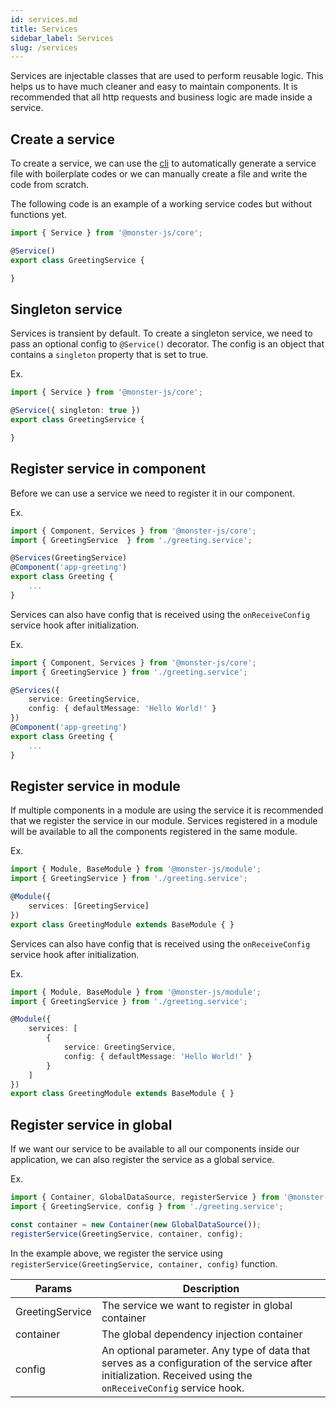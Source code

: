```yaml
---
id: services.md
title: Services
sidebar_label: Services
slug: /services
---
```


Services are injectable classes that are used to perform reusable logic.
This helps us to have much cleaner and easy to maintain components.
It is recommended that all http requests and business logic are made inside a service.

## Create a service

To create a service, we can use the [cli](./cli-what-is-cli) to automatically generate a service file with boilerplate codes or we can manually create a file and write the code from scratch.

The following code is an example of a working service codes but without functions yet.

```typescript
import { Service } from '@monster-js/core';

@Service()
export class GreetingService {

}
```

## Singleton service

Services is transient by default.
To create a singleton service, we need to pass an optional config to `@Service()` decorator.
The config is an object that contains a `singleton` property that is set to true.

Ex.

```typescript
import { Service } from '@monster-js/core';

@Service({ singleton: true })
export class GreetingService {

}
```

## Register service in component

Before we can use a service we need to register it in our component.

Ex.

```typescript
import { Component, Services } from '@monster-js/core';
import { GreetingService  } from './greeting.service';

@Services(GreetingService)
@Component('app-greeting')
export class Greeting {
    ...
}
```

Services can also have config that is received using the `onReceiveConfig` service hook after initialization.

Ex.

```typescript
import { Component, Services } from '@monster-js/core';
import { GreetingService } from './greeting.service';

@Services({
    service: GreetingService,
    config: { defaultMessage: 'Hello World!' }
})
@Component('app-greeting')
export class Greeting {
    ...
}
```

## Register service in module

If multiple components in a module are using the service it is recommended that we register the service in our module.
Services registered in a module will be available to all the components registered in the same module.

Ex.

```typescript
import { Module, BaseModule } from '@monster-js/module';
import { GreetingService } from './greeting.service';

@Module({
    services: [GreetingService]
})
export class GreetingModule extends BaseModule { }
```

Services can also have config that is received using the `onReceiveConfig` service hook after initialization.

Ex.

```typescript
import { Module, BaseModule } from '@monster-js/module';
import { GreetingService } from './greeting.service';

@Module({
    services: [
        {
            service: GreetingService,
            config: { defaultMessage: 'Hello World!' }
        }
    ]
})
export class GreetingModule extends BaseModule { }
```

## Register service in global

If we want our service to be available to all our components inside our application, we can also register the service as a global service.

Ex.

```typescript
import { Container, GlobalDataSource, registerService } from '@monster-js/core';
import { GreetingService, config } from './greeting.service';

const container = new Container(new GlobalDataSource());
registerService(GreetingService, container, config);
```

In the example above, we register the service using `registerService(GreetingService, container, config)` function.

| Params | Description |
| --- | --- |
| GreetingService | The service we want to register in global container |
| container | The global dependency injection container |
| config | An optional parameter. Any type of data that serves as a configuration of the service after initialization. Received using the `onReceiveConfig` service hook. |